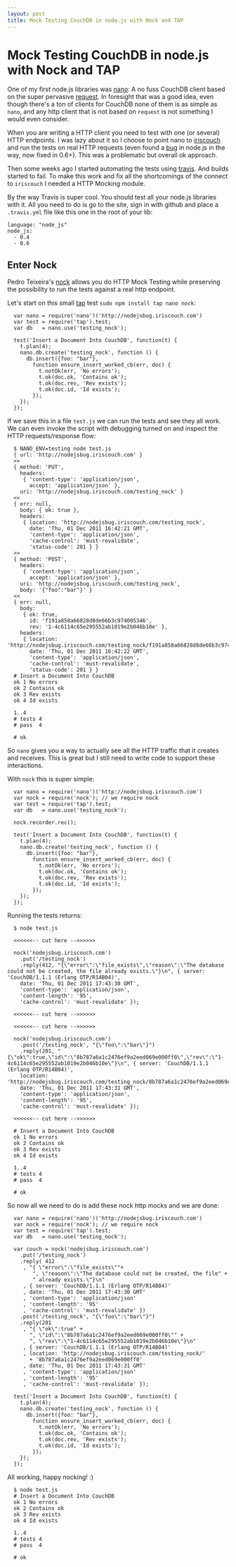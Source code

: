 ```yaml
---
layout: post
title: Mock Testing CouchDB in node.js with Nock and TAP
---
```


# Mock Testing CouchDB in node.js with Nock and TAP

One of my first node.js libraries was [nano]: A no fuss CouchDB client based on the super pervasive [request]. In foresight that was a good idea, even though there's a ton of clients for CouchDB none of them is as simple as `nano`, and any http client that is not based on `request` is not something I would even consider.

When you are writing a HTTP client you need to test with one (or several) HTTP endpoints. I was lazy about it so I choose to point nano to [iriscouch] and run the tests on real HTTP requests (even found a [bug] in node.js in the way, now fixed in 0.6+). This was a problematic but overall ok approach.

Then some weeks ago I started automating the tests using [travis]. And builds started to fail. To make this work and fix all the shortcomings of the connect to `iriscouch` I needed a HTTP Mocking module.

By the way Travis is super cool. You should test all your node.js libraries with it. All you need to do is go to the site, sign in with github and place a `.travis.yml` file like this one in the root of your lib:

```
language: "node_js"
node_js:
  - 0.4
  - 0.6
```

## Enter Nock

Pedro Teixeira's [nock] allows you do HTTP Mock Testing while preserving the possibility to run the tests against a real http endpoint.

Let's start on this small [tap] test `sudo npm install tap nano nock`:

      var nano = require('nano')('http://nodejsbug.iriscouch.com') 
      var test = require('tap').test;
      var db   = nano.use('testing_nock');
      
      test('Insert a Document Into CouchDB', function(t) {
        t.plan(4);
        nano.db.create('testing_nock', function () {
          db.insert({foo: "bar"},
            function ensure_insert_worked_cb(err, doc) {
              t.notOk(err, 'No errors');
              t.ok(doc.ok, 'Contains ok');
              t.ok(doc.rev, 'Rev exists');
              t.ok(doc.id, 'Id exists');
            });
        });
      });

If we save this in a file `test.js` we can run the tests and see they all work. We can even invoke the script with debugging turned on and inspect the HTTP requests/response flow:

      $ NANO_ENV=testing node test.js 
      { url: 'http://nodejsbug.iriscouch.com' }
      >>
      { method: 'PUT',
        headers: 
         { 'content-type': 'application/json',
           accept: 'application/json' },
        uri: 'http://nodejsbug.iriscouch.com/testing_nock' }
      <<
      { err: null,
        body: { ok: true },
        headers: 
         { location: 'http://nodejsbug.iriscouch.com/testing_nock',
           date: 'Thu, 01 Dec 2011 16:42:21 GMT',
           'content-type': 'application/json',
           'cache-control': 'must-revalidate',
           'status-code': 201 } }
      >>
      { method: 'POST',
        headers: 
         { 'content-type': 'application/json',
           accept: 'application/json' },
        uri: 'http://nodejsbug.iriscouch.com/testing_nock',
        body: '{"foo":"bar"}' }
      <<
      { err: null,
        body: 
         { ok: true,
           id: 'f191a858a66828d8de66b3c974005346',
           rev: '1-4c6114c65e295552ab1019e2b046b10e' },
        headers: 
         { location: 'http://nodejsbug.iriscouch.com/testing_nock/f191a858a66828d8de66b3c974005346',
           date: 'Thu, 01 Dec 2011 16:42:22 GMT',
           'content-type': 'application/json',
           'cache-control': 'must-revalidate',
           'status-code': 201 } }
      # Insert a Document Into CouchDB
      ok 1 No errors
      ok 2 Contains ok
      ok 3 Rev exists
      ok 4 Id exists
      
      1..4
      # tests 4
      # pass  4
      
      # ok

So `nano` gives you a way to actually see all the HTTP traffic that it creates and receives. This is great but I still need to write code to support these interactions.

With `nock` this is super simple:

      var nano = require('nano')('http://nodejsbug.iriscouch.com') 
      var nock = require('nock'); // we require nock
      var test = require('tap').test;
      var db   = nano.use('testing_nock');
      
      nock.recorder.rec();
      
      test('Insert a Document Into CouchDB', function(t) {
        t.plan(4);
        nano.db.create('testing_nock', function () {
          db.insert({foo: "bar"},
            function ensure_insert_worked_cb(err, doc) {
              t.notOk(err, 'No errors');
              t.ok(doc.ok, 'Contains ok');
              t.ok(doc.rev, 'Rev exists');
              t.ok(doc.id, 'Id exists');
            });
        });
      });

Running the tests returns:

      $ node test.js 
      
      <<<<<<-- cut here -->>>>>>
      
      nock('nodejsbug.iriscouch.com')
        .put('/testing_nock')
        .reply(412, "{\"error\":\"file_exists\",\"reason\":\"The database could not be created, the file already exists.\"}\n", { server: 'CouchDB/1.1.1 (Erlang OTP/R14B04)',
        date: 'Thu, 01 Dec 2011 17:43:30 GMT',
        'content-type': 'application/json',
        'content-length': '95',
        'cache-control': 'must-revalidate' });
      
      <<<<<<-- cut here -->>>>>>
      
      <<<<<<-- cut here -->>>>>>
      
      nock('nodejsbug.iriscouch.com')
        .post('/testing_nock', "{\"foo\":\"bar\"}")
        .reply(201, "{\"ok\":true,\"id\":\"8b787a6a1c2476ef9a2eed069e000ff0\",\"rev\":\"1-4c6114c65e295552ab1019e2b046b10e\"}\n", { server: 'CouchDB/1.1.1 (Erlang OTP/R14B04)',
        location: 'http://nodejsbug.iriscouch.com/testing_nock/8b787a6a1c2476ef9a2eed069e000ff0',
        date: 'Thu, 01 Dec 2011 17:43:31 GMT',
        'content-type': 'application/json',
        'content-length': '95',
        'cache-control': 'must-revalidate' });
      
      <<<<<<-- cut here -->>>>>>
      
      # Insert a Document Into CouchDB
      ok 1 No errors
      ok 2 Contains ok
      ok 3 Rev exists
      ok 4 Id exists
      
      1..4
      # tests 4
      # pass  4
      
      # ok

So now all we need to do is add these nock http mocks and we are done:

      var nano = require('nano')('http://nodejsbug.iriscouch.com') 
      var nock = require('nock'); // we require nock
      var test = require('tap').test;
      var db   = nano.use('testing_nock');
      
      var couch = nock('nodejsbug.iriscouch.com')
        .put('/testing_nock')
        .reply( 412
         , "{ \"error\":\"file_exists\""+
            ", \"reason\":\"The database could not be created, the file" +
            " already exists.\"}\n"
         , { server: 'CouchDB/1.1.1 (Erlang OTP/R14B04)'
         , date: 'Thu, 01 Dec 2011 17:43:30 GMT'
         , 'content-type': 'application/json'
         , 'content-length': '95'
         , 'cache-control': 'must-revalidate' })
        .post('/testing_nock', "{\"foo\":\"bar\"}")
        .reply(201
         , "{ \"ok\":true" +
           ", \"id\":\"8b787a6a1c2476ef9a2eed069e000ff0\"" +
           ", \"rev\":\"1-4c6114c65e295552ab1019e2b046b10e\"}\n"
         , { server: 'CouchDB/1.1.1 (Erlang OTP/R14B04)'
         , location: 'http://nodejsbug.iriscouch.com/testing_nock/'
           + '8b787a6a1c2476ef9a2eed069e000ff0'
         , date: 'Thu, 01 Dec 2011 17:43:31 GMT'
         , 'content-type': 'application/json'
         , 'content-length': '95'
         , 'cache-control': 'must-revalidate' });
      
      test('Insert a Document Into CouchDB', function(t) {
        t.plan(4);
        nano.db.create('testing_nock', function () {
          db.insert({foo: "bar"},
            function ensure_insert_worked_cb(err, doc) {
              t.notOk(err, 'No errors');
              t.ok(doc.ok, 'Contains ok');
              t.ok(doc.rev, 'Rev exists');
              t.ok(doc.id, 'Id exists');
            });
        });
      });

All working, happy nocking! :)

      $ node test.js 
      # Insert a Document Into CouchDB
      ok 1 No errors
      ok 2 Contains ok
      ok 3 Rev exists
      ok 4 Id exists
      
      1..4
      # tests 4
      # pass  4
      
      # ok

[nano]: https://github.com/dscape/nano
[request]: https://github.com/mikeal/request
[iriscouch]: http://iriscouch.com
[bug]: https://github.com/joyent/node/issues/1569
[travis]: http://travis-ci.org/#!/dscape/nano
[nock]: https://github.com/pgte/nock
[tap]: https://github.com/isaacs/node-tap